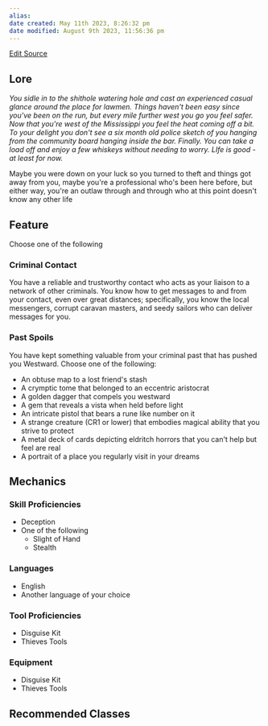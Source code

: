```yaml
---
alias: 
date created: May 11th 2023, 8:26:32 pm
date modified: August 9th 2023, 11:56:36 pm
---
```

[Edit Source](https://github.com/bradhaas/TheCompendium-v2/blob/main/Custom%20Backgrounds/The%20Outlaw.md)
## Lore
*You sidle in to the shithole watering hole and cast an experienced casual glance around the place for lawmen. Things haven't been easy since you've been on the run, but every mile further west you go you feel safer. Now that you're west of the Mississippi you feel the heat coming off a bit. To your delight you don't see a six month old police sketch of you hanging from the community board hanging inside the bar. Finally. You can take a load off and enjoy a few whiskeys without needing to worry. LIfe is good - at least for now.*

Maybe you were down on your luck so you turned to theft and things got away from you, maybe you're a professional who's been here before, but either way, you're an outlaw through and through who at this point doesn't know any other life
## Feature
Choose one of the following
### Criminal Contact
You have a reliable and trustworthy contact who acts as your liaison to a network of other criminals. You know how to get messages to and from your contact, even over great distances; specifically, you know the local messengers, corrupt caravan masters, and seedy sailors who can deliver messages for you.
### Past Spoils
You have kept something valuable from your criminal past that has pushed you Westward. Choose one of the following:
- An obtuse map to a lost friend's stash
- A crymptic tome that belonged to an eccentric aristocrat
- A golden dagger that compels you westward
- A gem that reveals a vista when held before light
- An intricate pistol that bears a rune like number on it
- A strange creature (CR1 or lower) that embodies magical ability that you strive to protect
- A metal deck of cards depicting eldritch horrors that you can't help but feel are real
- A portrait of a place you regularly visit in your dreams

## Mechanics
### Skill Proficiencies
- Deception
- One of the following
	- Slight of Hand
	- Stealth
### Languages
- English
- Another language of your choice
### Tool Proficiencies
- Disguise Kit
- Thieves Tools
### Equipment
- Disguise Kit
- Thieves Tools

## Recommended Classes
